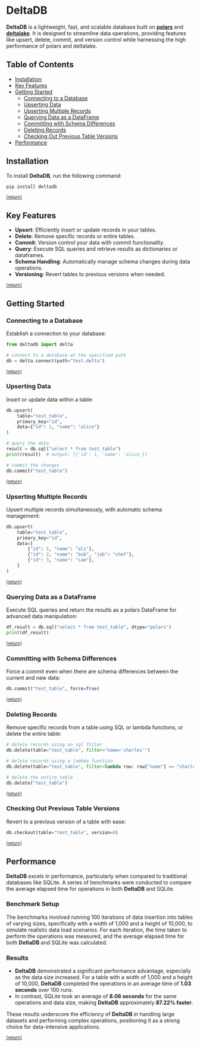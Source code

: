 <a name="top"></a>
# DeltaDB

**DeltaDB** is a lightweight, fast, and scalable database built on [**polars**](https://github.com/pola-rs/polars) and [**deltalake**](https://github.com/delta-io/delta-rs). It is designed to streamline data operations, providing features like upsert, delete, commit, and version control while harnessing the high performance of polars and deltalake.

## Table of Contents

- [Installation](#installation)
- [Key Features](#key-features)
- [Getting Started](#getting-started)
    - [Connecting to a Database](#connecting-to-a-database)
    - [Upserting Data](#upserting-data)
    - [Upserting Multiple Records](#upserting-multiple-records)
    - [Querying Data as a DataFrame](#querying-data-as-a-dataframe)
    - [Committing with Schema Differences](#committing-with-schema-differences)
    - [Deleting Records](#deleting-records)
    - [Checking Out Previous Table Versions](#checking-out-previous-table-versions)
- [Performance](#performance)

## Installation
To install __DeltaDB__, run the following command:

```bash
pip install deltadb
```
<sub>[[return]](#top)</sub>

## Key Features

- **Upsert**: Efficiently insert or update records in your tables.
- **Delete**: Remove specific records or entire tables.
- **Commit**: Version control your data with commit functionality.
- **Query**: Execute SQL queries and retrieve results as dictionaries or dataframes.
- **Schema Handling**: Automatically manage schema changes during data operations.
- **Versioning**: Revert tables to previous versions when needed.

<sub>[[return]](#top)</sub>

## Getting Started

### Connecting to a Database 
Establish a connection to your database:

```python
from deltadb import delta

# connect to a database at the specified path
db = delta.connect(path="test.delta")
```
<sub>[[return]](#top)</sub>

### Upserting Data 
Insert or update data within a table:

```python
db.upsert(
    table="test_table", 
    primary_key="id", 
    data={"id": 1, "name": "alice"}
)

# query the data
result = db.sql("select * from test_table")
print(result)  # output: [{'id': 1, 'name': 'alice'}]

# commit the changes
db.commit("test_table")
```
<sub>[[return]](#top)</sub>

### Upserting Multiple Records 
Upsert multiple records simultaneously, with automatic schema management:

```python
db.upsert(
    table="test_table", 
    primary_key="id", 
    data=[
        {"id": 1, "name": "ali"},
        {"id": 2, "name": "bob", "job": "chef"},
        {"id": 3, "name": "sam"},
    ]
)
```
<sub>[[return]](#top)</sub>

### Querying Data as a DataFrame 
Execute SQL queries and return the results as a polars DataFrame for advanced data manipulation:

```python
df_result = db.sql("select * from test_table", dtype="polars")
print(df_result)
```
<sub>[[return]](#top)</sub>

### Committing with Schema Differences 
Force a commit even when there are schema differences between the current and new data:

```python
db.commit("test_table", force=True)
```
<sub>[[return]](#top)</sub>

### Deleting Records 
Remove specific records from a table using SQL or lambda functions, or delete the entire table:

```python
# delete records using an sql filter
db.delete(table="test_table", filter="name='charles'")

# delete records using a lambda function
db.delete(table="test_table", filter=lambda row: row["name"] == "charles")

# delete the entire table
db.delete("test_table")
```
<sub>[[return]](#top)</sub>

### Checking Out Previous Table Versions 
Revert to a previous version of a table with ease:

```python
db.checkout(table="test_table", version=0)
```
<sub>[[return]](#top)</sub>

## Performance

**DeltaDB** excels in performance, particularly when compared to traditional databases like SQLite. A series of benchmarks were conducted to compare the average elapsed time for operations in both **DeltaDB** and SQLite.

### Benchmark Setup

The benchmarks involved running 100 iterations of data insertion into tables of varying sizes, specifically with a width of 1,000 and a height of 10,000, to simulate realistic data load scenarios. For each iteration, the time taken to perform the operations was measured, and the average elapsed time for both **DeltaDB** and SQLite was calculated.

### Results

- **DeltaDB** demonstrated a significant performance advantage, especially as the data size increased. For a table with a width of 1,000 and a height of 10,000, **DeltaDB** completed the operations in an average time of **1.03 seconds** over 100 runs.
- In contrast, SQLite took an average of **8.06 seconds** for the same operations and data size, making **DeltaDB** approximately **87.22% faster**.

These results underscore the efficiency of **DeltaDB** in handling large datasets and performing complex operations, positioning it as a strong choice for data-intensive applications.

<sub>[[return]](#top)</sub>
